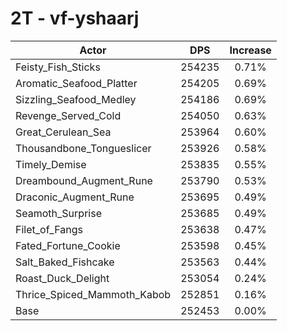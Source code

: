 # 2T - vf-yshaarj
| Actor | DPS | Increase |
|---|:---:|:---:|
|Feisty_Fish_Sticks|254235|0.71%|
|Aromatic_Seafood_Platter|254205|0.69%|
|Sizzling_Seafood_Medley|254186|0.69%|
|Revenge_Served_Cold|254050|0.63%|
|Great_Cerulean_Sea|253964|0.60%|
|Thousandbone_Tongueslicer|253926|0.58%|
|Timely_Demise|253835|0.55%|
|Dreambound_Augment_Rune|253790|0.53%|
|Draconic_Augment_Rune|253695|0.49%|
|Seamoth_Surprise|253685|0.49%|
|Filet_of_Fangs|253638|0.47%|
|Fated_Fortune_Cookie|253598|0.45%|
|Salt_Baked_Fishcake|253563|0.44%|
|Roast_Duck_Delight|253054|0.24%|
|Thrice_Spiced_Mammoth_Kabob|252851|0.16%|
|Base|252453|0.00%|
